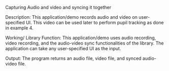 Capturing Audio and video and syncing it together

Description: This application/demo records audio and video on user-specified UI. This video can be used later to perform pupil tracking as done in example 4.

Working/ Library Function: This application/demo uses audio recording, video recording, and the audio-video sync functionalities of the library. The application can take any user-specified UI as the input.

Output: The program returns an audio file, video file, and synced audio-video file.


